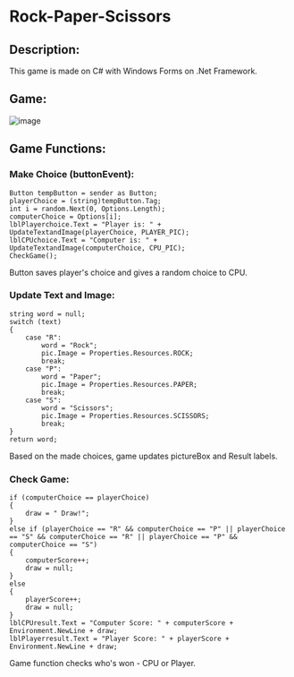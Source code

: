 # Rock-Paper-Scissors

## Description:

This game is made on C# with Windows Forms on .Net Framework.

## Game:

![image](https://github.com/user-attachments/assets/b7f8736d-8653-4805-bc1d-fbf4412413c1)

## Game Functions:

### Make Choice (buttonEvent):

```
Button tempButton = sender as Button;
playerChoice = (string)tempButton.Tag;
int i = random.Next(0, Options.Length);
computerChoice = Options[i];
lblPlayerchoice.Text = "Player is: " + UpdateTextandImage(playerChoice, PLAYER_PIC);
lblCPUchoice.Text = "Computer is: " + UpdateTextandImage(computerChoice, CPU_PIC);
CheckGame();
```

Button saves player's choice and gives a random choice to CPU. 

### Update Text and Image:

```
string word = null;
switch (text)
{
    case "R":
        word = "Rock";
        pic.Image = Properties.Resources.ROCK;
        break;
    case "P":
        word = "Paper";
        pic.Image = Properties.Resources.PAPER;
        break;
    case "S":
        word = "Scissors";
        pic.Image = Properties.Resources.SCISSORS;
        break;
}
return word;
```

Based on the made choices, game updates pictureBox and Result labels.

### Check Game:

```
if (computerChoice == playerChoice)
{
    draw = " Draw!";
}
else if (playerChoice == "R" && computerChoice == "P" || playerChoice == "S" && computerChoice == "R" || playerChoice == "P" && computerChoice == "S")
{
    computerScore++;
    draw = null;
}
else
{
    playerScore++;
    draw = null;
}
lblCPUresult.Text = "Computer Score: " + computerScore + Environment.NewLine + draw;
lblPlayerresult.Text = "Player Score: " + playerScore + Environment.NewLine + draw;
```

Game function checks who's won - CPU or Player.

